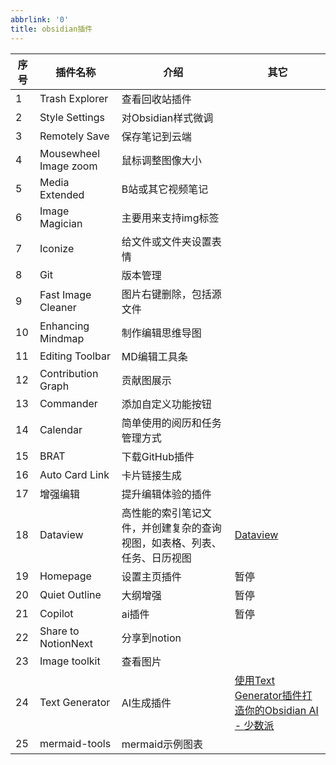 ```yaml
---
abbrlink: '0'
title: obsidian插件
---
```


| 序号  | 插件名称                  | 介绍                                   | 其它                                                                                                                  |
| --- | --------------------- | ------------------------------------ | ------------------------------------------------------------------------------------------------------------------- |
| 1   | Trash Explorer        | 查看回收站插件                              |                                                                                                                     |
| 2   | Style Settings        | 对Obsidian样式微调                        |                                                                                                                     |
| 3   | Remotely Save         | 保存笔记到云端                              |                                                                                                                     |
| 4   | Mousewheel Image zoom | 鼠标调整图像大小                             |                                                                                                                     |
| 5   | Media Extended        | B站或其它视频笔记                            |                                                                                                                     |
| 6   | Image Magician        | 主要用来支持img标签                          |                                                                                                                     |
| 7   | Iconize               | 给文件或文件夹设置表情                          |                                                                                                                     |
| 8   | Git                   | 版本管理                                 |                                                                                                                     |
| 9   | Fast Image Cleaner    | 图片右键删除，包括源文件                         |                                                                                                                     |
| 10  | Enhancing Mindmap     | 制作编辑思维导图                             |                                                                                                                     |
| 11  | Editing Toolbar       | MD编辑工具条                              |                                                                                                                     |
| 12  | Contribution Graph    | 贡献图展示                                |                                                                                                                     |
| 13  | Commander             | 添加自定义功能按钮                            |                                                                                                                     |
| 14  | Calendar              | 简单使用的阅历和任务管理方式                       |                                                                                                                     |
| 15  | BRAT                  | 下载GitHub插件                           |                                                                                                                     |
| 16  | Auto Card Link        | 卡片链接生成                               |                                                                                                                     |
| 17  | 增强编辑                  | 提升编辑体验的插件                            |                                                                                                                     |
| 18  | Dataview              | 高性能的索引笔记文件，并创建复杂的查询视图，如表格、列表、任务、日历视图 | [Dataview](https://pkmer.cn/Pkmer-Docs/10-obsidian/obsidian%E7%A4%BE%E5%8C%BA%E6%8F%92%E4%BB%B6/dataview/dataview/) |
| 19  | Homepage              | 设置主页插件                               | 暂停                                                                                                                  |
| 20  | Quiet Outline         | 大纲增强                                 | 暂停                                                                                                                  |
| 21  | Copilot               | ai插件                                 | 暂停                                                                                                                  |
| 22  | Share to NotionNext   | 分享到notion                            |                                                                                                                     |
| 23  | Image toolkit         | 查看图片                                 |                                                                                                                     |
| 24  | Text Generator        | AI生成插件                               | [使用Text Generator插件打造你的Obsidian AI - 少数派](https://sspai.com/post/86682)                                             |
| 25  | mermaid-tools         | mermaid示例图表                          |                                                                                                                     |

